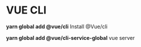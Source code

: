 # VUE CLI

**yarn global add @vue/cli** Install @Vue/cli

**yarn global add @vue/cli-service-global** vue server
